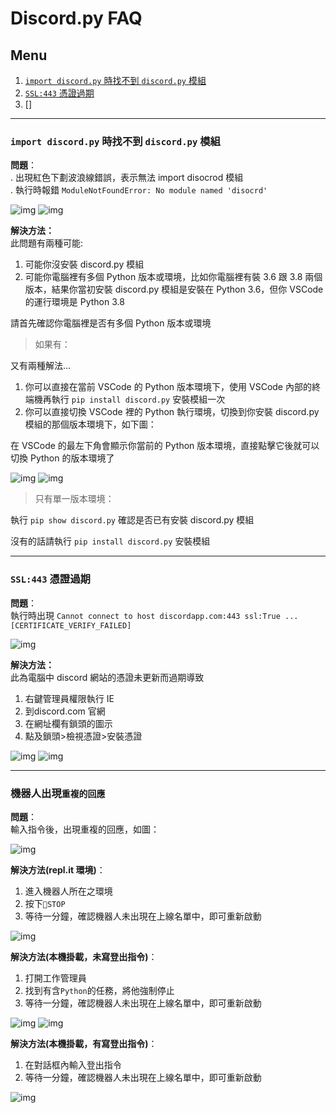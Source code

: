 # Discord.py FAQ

## Menu
1. [`import discord.py` 時找不到 `discord.py` 模組](https://github.com/SHELTER-ZONE/Discord_Bot_FAQ/blob/master/discord.py_FAQ.md#import-discordpy-%E6%99%82%E6%89%BE%E4%B8%8D%E5%88%B0-discordpy-%E6%A8%A1%E7%B5%84)
2. [`SSL:443` 憑證過期](https://github.com/SHELTER-ZONE/Discord_Bot_FAQ/blob/master/discord.py_FAQ.md#ssl443-%E6%86%91%E8%AD%89%E9%81%8E%E6%9C%9F)
3. []
---

### `import discord.py` 時找不到 `discord.py` 模組
**問題**：<br>
. 出現紅色下劃波浪線錯誤，表示無法 import disocrod 模組<br>
. 執行時報錯 `ModuleNotFoundError: No module named 'disocrd'`

![img](https://github.com/SHELTER-ZONE/Discord_Bot_FAQ/blob/master/src/cant_import_discord-1.png)
![img](https://github.com/SHELTER-ZONE/Discord_Bot_FAQ/blob/master/src/cant_import_discord-2.png)

**解決方法：**<br>
此問題有兩種可能:
1. 可能你沒安裝 discord.py 模組
2. 可能你電腦裡有多個 Python 版本或環境，比如你電腦裡有裝 3.6 跟 3.8 兩個版本，結果你當初安裝 discord.py 模組是安裝在 Python 3.6，但你 VSCode 的運行環境是 Python 3.8

請首先確認你電腦裡是否有多個 Python 版本或環境

> 如果有：

又有兩種解法...
1. 你可以直接在當前 VSCode 的 Python 版本環境下，使用 VSCode 內部的終端機再執行 `pip install discord.py` 安裝模組一次
2. 你可以直接切換 VSCode 裡的 Python 執行環境，切換到你安裝 discord.py 模組的那個版本環境下，如下圖：

在 VSCode 的最左下角會顯示你當前的 Python 版本環境，直接點擊它後就可以切換 Python 的版本環境了

![img](https://github.com/SHELTER-ZONE/Discord_Bot_FAQ/blob/master/src/cant_import_discord-3.png)
![img](https://github.com/SHELTER-ZONE/Discord_Bot_FAQ/blob/master/src/cant_import_discord-4.png)

> 只有單一版本環境：

執行 `pip show discord.py` 確認是否已有安裝 discord.py 模組

沒有的話請執行 `pip install discord.py` 安裝模組

---

### `SSL:443` 憑證過期
**問題**：<br>
執行時出現 `Cannot connect to host discordapp.com:443 ssl:True ... [CERTIFICATE_VERIFY_FAILED]`

![img](https://github.com/SHELTER-ZONE/Discord_Bot_FAQ/blob/master/src/ssl_443.png?raw=true)

**解決方法：**<br>
此為電腦中 discord 網站的憑證未更新而過期導致

1. 右鍵管理員權限執行 IE
2. 到discord.com 官網
3. 在網址欄有鎖頭的圖示
4. 點及鎖頭>檢視憑證>安裝憑證

![img](https://github.com/SHELTER-ZONE/Discord_Bot_FAQ/blob/master/src/ssl_443-2.png)
![img](https://github.com/SHELTER-ZONE/Discord_Bot_FAQ/blob/master/src/ssl_443-3.png)

---

### 機器人出現`重複的回應`
**問題**：<br>
輸入指令後，出現重複的回應，如圖：

![img](https://github.com/SHELTER-ZONE/Discord_Bot_FAQ/blob/master/src/Repeate-Message-1.png)

**解決方法(repl.it 環境)**：<br>
1. 進入機器人所在之環境
2. 按下`🛑STOP`
3. 等待一分鐘，確認機器人未出現在上線名單中，即可重新啟動

![img](https://github.com/SHELTER-ZONE/Discord_Bot_FAQ/blob/master/src/Repeate-Message-5.png)

**解決方法(本機掛載，未寫登出指令)**：<br>
1. 打開工作管理員
2. 找到有含`Python`的任務，將他強制停止
3. 等待一分鐘，確認機器人未出現在上線名單中，即可重新啟動

![img](https://github.com/SHELTER-ZONE/Discord_Bot_FAQ/blob/master/src/Repeate-Message-2.png)
![img](https://github.com/SHELTER-ZONE/Discord_Bot_FAQ/blob/master/src/Repeate-Message-3.png)

**解決方法(本機掛載，有寫登出指令)**：<br>
1. 在對話框內輸入登出指令
2. 等待一分鐘，確認機器人未出現在上線名單中，即可重新啟動

![img](https://github.com/SHELTER-ZONE/Discord_Bot_FAQ/blob/master/src/Repeate-Message-4.png)